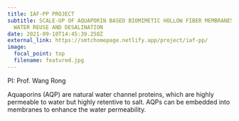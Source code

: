 ```yaml
---
title: IAF-PP PROJECT
subtitle: SCALE‐UP OF AQUAPORIN BASED BIOMIMETIC HOLLOW FIBER MEMBRANES FOR
  WATER REUSE AND DESALINATION
date: 2021-09-10T14:45:39.258Z
external_link: https://smtchomepage.netlify.app/project/iaf-pp/
image:
  focal_point: top
  filename: featured.jpg
---
```

<!--StartFragment-->

PI: Prof. Wang Rong

Aquaporins (AQP) are natural water channel proteins, which are highly permeable to water but highly retentive to salt. AQPs can be embedded into membranes to enhance the water permeability.


<!--EndFragment-->